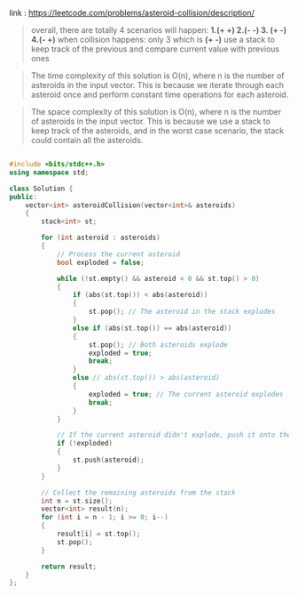 link : https://leetcode.com/problems/asteroid-collision/description/  

> overall, there are totally 4 scenarios will happen: **1.(+ +)  2.(- -)  3. (+ -)  4.(- +)**
when collision happens: only 3 which is **(+ -)**
use a stack to keep track of the previous and compare current value with previous ones

>The time complexity of this solution is O(n), where n is the number of asteroids in the input vector. This is because we iterate through each asteroid once and perform constant time operations for each asteroid.

>The space complexity of this solution is O(n), where n is the number of asteroids in the input vector. This is because we use a stack to keep track of the asteroids, and in the worst case scenario, the stack could contain all the asteroids.

```cpp

#include <bits/stdc++.h>
using namespace std;

class Solution {
public:
    vector<int> asteroidCollision(vector<int>& asteroids) 
    {
        stack<int> st;

        for (int asteroid : asteroids) 
        {
            // Process the current asteroid
            bool exploded = false;

            while (!st.empty() && asteroid < 0 && st.top() > 0) 
            {
                if (abs(st.top()) < abs(asteroid)) 
                {
                    st.pop(); // The asteroid in the stack explodes
                } 
                else if (abs(st.top()) == abs(asteroid)) 
                {
                    st.pop(); // Both asteroids explode
                    exploded = true;
                    break;
                } 
                else // abs(st.top()) > abs(asteroid)
                {
                    exploded = true; // The current asteroid explodes
                    break;
                }
            }

            // If the current asteroid didn't explode, push it onto the stack
            if (!exploded) 
            {
                st.push(asteroid);
            }
        }

        // Collect the remaining asteroids from the stack
        int n = st.size();
        vector<int> result(n);
        for (int i = n - 1; i >= 0; i--) 
        {
            result[i] = st.top();
            st.pop();
        }

        return result;
    }
};

```
